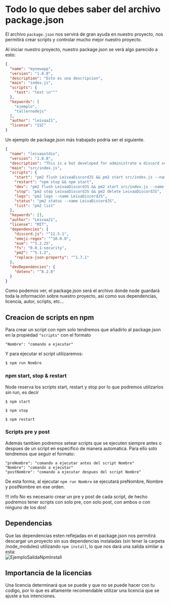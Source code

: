 # Todo lo que debes saber del archivo package.json

El archivo `package.json` nos servirá de gran ayuda en nuestro proyecto, nos permitirá crear scripts y controlar mucho mejor nuestro proyecto.

Al iniciar nuestro proyecto, nuestro package.json se verá algo parecido a esto:</br>

```json
{
  "name": "mynewapp",
  "version": "1.0.0",
  "description": "Esto es una descripcion",
  "main": "index.js",
  "scripts": {
    "test": "test \n"""
  },
  "keywords": [
    "ejemplo",
    "tallernodejs"
  ],
  "author": "leivaa21",
  "license": "ISC"
}

```

Un ejemplo de package.json más trabajado podria ser el siguiente.</br>

```json
{
  "name": "leivaastdio",
  "version": "1.0.0",
  "description": "This is a bot developed for administrate a discord server. Made while learning about JS and some libraries. By Leivaa",
  "main": "src/index.js",
  "scripts": {
    "start": "pm2 flush LeivaaDiscordJS && pm2 start src/index.js --name LeivaaDiscordJS",
    "restart": "npm stop && npm start",
    "dev": "pm2 flush LeivaaDiscordJS && pm2 start src/index.js --name LeivaaDiscordJS --watch && npm run logs",
    "stop": "pm2 stop LeivaaDiscordJS && pm2 delete LeivaaDiscordJS",
    "logs": "pm2 logs --name LeivaDiscordJS",
    "status": "pm2 status --name LeivaDiscordJS",
    "list": "pm2 list"
  },
  "keywords": [],
  "author": "Leivaa21",
  "license": "MIT",
  "dependencies": {
    "discord.js": "^12.5.1",
    "emoji-regex": "^10.0.0",
    "esm": "^3.2.25",
    "fs": "0.0.1-security",
    "pm2": "^5.1.2",
    "replace-json-property": "^1.7.1"
  },
  "devDependencies": {
    "dotenv": "^8.2.0"
  }
}
```

Como podemos ver, el package.json será el archivo donde node guardará toda la información sobre nuestro proyecto, asi como sus dependencias, licencia, autor, scripts, etc...</br>

## Creacion de scripts en npm

Para crear un script con npm solo tendremos que añadirlo al package.json en la propiedad `"scripts"` con el formato </br>

`"Nombre": "comando a ejecutar"`</br>

Y para ejecutar el script utilizaremos:

    $ npm run Nombre

### npm start, stop & restart

Node reserva los scripts start, restart y stop por lo que podremos utilizarlos sin run, es decir</br>

    $ npm start

    $ npm stop

    $ npm restart

### Scripts pre y post

Además tambien podremos setear scripts que se ejecuten siempre antes o despues de un script en especifico de manera automatica. Para ello solo tendremos que seguir el formato:</br>

`"preNombre": "comando a ejecutar antes del script Nombre"`</br>
`"Nombre": "comando a ejecutar"`</br>
`"postNombre": "comando a ejecutar despues del script Nombre"`</br>

De esta forma, al ejecutar `npm run Nombre` se ejecutará preNombre, Nombre y postNombre en ese orden.

!!! info
    No es necesario crear un pre y post de cada script, de hecho podremos tener scripts con solo pre, con solo post, con ambos o con ninguno de los dos!

## Dependencias

Que las dependencias esten reflejadas en el package.json nos permitirá descargar un proyecto sin sus dependencias instaladas (sin tener la carpeta /node_modules) utilizando `npm install`, lo que nos dará una salida similar a esta:</br>
![EjemploSalidaNpmInstall](https://i.gyazo.com/acb1957894c3ebffb208fbc81715765a.png)

## Importancia de la licencias

Una licencia determinará que se puede y que no se puede hacer con tu codigo, por lo que es altamente recomendable utilizar una licencia que se ajuste a tus intenciones.
